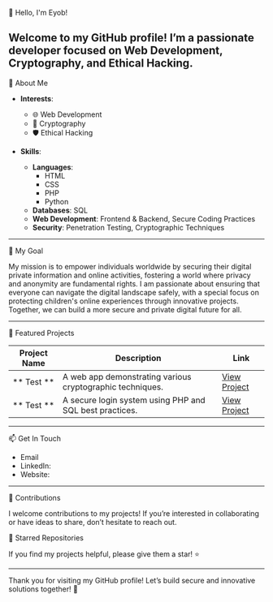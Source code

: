  👋 Hello, I'm Eyob!

Welcome to my GitHub profile! I’m a passionate developer focused on **Web Development**, **Cryptography**, and **Ethical Hacking**.
---
 🌟 About Me
 
- **Interests**: 
  - 🌐 Web Development
  - 🔐 Cryptography
  - 🛡️ Ethical Hacking

- **Skills**:
  - **Languages**: 
    - HTML
    - CSS
    - PHP
    - Python
  - **Databases**: SQL
  - **Web Development**: Frontend & Backend, Secure Coding Practices
  - **Security**: Penetration Testing, Cryptographic Techniques

---

🎯 My Goal

My mission is to empower individuals worldwide by securing their digital private information and online activities, fostering a world where privacy and anonymity are fundamental rights. I am passionate about ensuring that everyone can navigate the digital landscape safely, with a special focus on protecting children's online experiences through innovative projects. Together, we can build a more secure and private digital future for all.

---

 🚀 Featured Projects

| Project Name          | Description                                                  | Link                                |
|----------------------|--------------------------------------------------------------|-------------------------------------|
| **      Test  **     | A web app demonstrating various cryptographic techniques.    | [View Project]()|
| **      Test      ** | A secure login system using PHP and SQL best practices.      | [View Project]() |

---

 📫 Get In Touch

- Email
- LinkedIn:
- Website:

---

🤝 Contributions

I welcome contributions to my projects! If you’re interested in collaborating or have ideas to share, don’t hesitate to reach out.

 🌟 Starred Repositories

If you find my projects helpful, please give them a star! ⭐

---

Thank you for visiting my GitHub profile! Let’s build secure and innovative solutions together! 🚀
